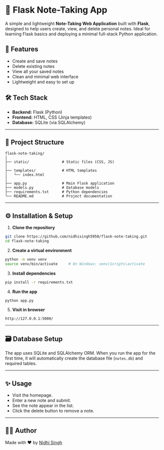 # 📝 Flask Note-Taking App

A simple and lightweight **Note-Taking Web Application** built with **Flask**, designed to help users create, view, and delete personal notes. Ideal for learning Flask basics and deploying a minimal full-stack Python application.

## 🚀 Features

* Create and save notes
* Delete existing notes
* View all your saved notes
* Clean and minimal web interface
* Lightweight and easy to set up

## 🛠️ Tech Stack

* **Backend:** Flask (Python)
* **Frontend:** HTML, CSS (Jinja templates)
* **Database:** SQLite (via SQLAlchemy)

---

## 📂 Project Structure

```
flask-note-taking/
│
├── static/               # Static files (CSS, JS)
│
├── templates/            # HTML templates
│   └── index.html
│
├── app.py                # Main Flask application
├── models.py             # Database models
├── requirements.txt      # Python dependencies
└── README.md             # Project documentation
```

---

## ⚙️ Installation & Setup

1. **Clone the repository**

```bash
git clone https://github.com/nidhisingh5958/flask-note-taking.git
cd flask-note-taking
```

2. **Create a virtual environment**

```bash
python -m venv venv
source venv/bin/activate     # On Windows: venv\Scripts\activate
```

3. **Install dependencies**

```bash
pip install -r requirements.txt
```

4. **Run the app**

```bash
python app.py
```

5. **Visit in browser**

```
http://127.0.0.1:5000/
```

---

## 🗃️ Database Setup

The app uses SQLite and SQLAlchemy ORM. When you run the app for the first time, it will automatically create the database file (`notes.db`) and required tables.

---

## ✨ Usage

* Visit the homepage.
* Enter a new note and submit.
* See the note appear in the list.
* Click the delete button to remove a note.

---

## 🙋‍♀️ Author

Made with ❤️ by [Nidhi Singh](https://github.com/nidhisingh5958)
